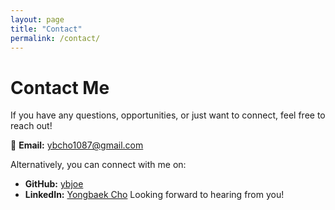 ```yaml
---
layout: page
title: "Contact"
permalink: /contact/
---
```




# Contact Me

If you have any questions, opportunities, or just want to connect, feel free to reach out!  

📩 **Email:** [ybcho1087@gmail.com](mailto:ybcho1087@gmail.com)  

Alternatively, you can connect with me on:  
- **GitHub:** [ybjoe](https://github.com/ybjoe)  
- **LinkedIn:** [Yongbaek Cho](https://www.linkedin.com/in/yb93/)
Looking forward to hearing from you!